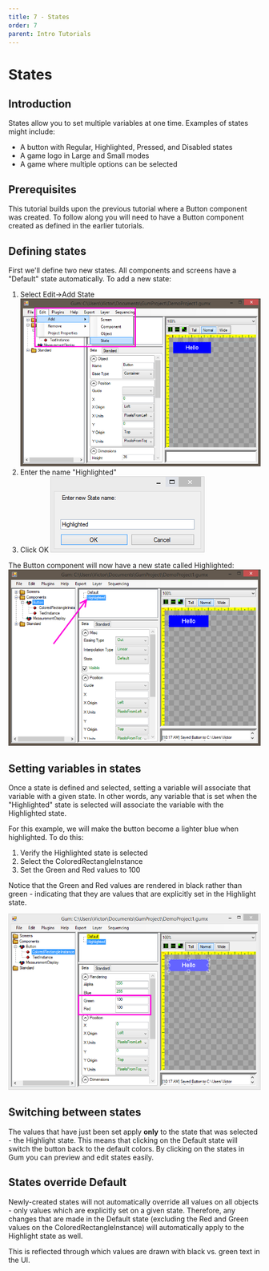 ```yaml
---
title: 7 - States
order: 7
parent: Intro Tutorials
---
```


# States

## Introduction

States allow you to set multiple variables at one time. Examples of states might include:

* A button with Regular, Highlighted, Pressed, and Disabled states
* A game logo in Large and Small modes
* A game where multiple options can be selected

## Prerequisites

This tutorial builds upon the previous tutorial where a Button component was created. To follow along you will need to have a Button component created as defined in the earlier tutorials.

## Defining states

First we'll define two new states. All components and screens have a "Default" state automatically. To add a new state:

1. Select Edit-&gt;Add State ![](../.gitbook/assets/GumEditAddState.png)
2. Enter the name "Highlighted"
3. Click OK ![](../.gitbook/assets/GumEnterStateName.PNG)

The Button component will now have a new state called Highlighted: ![](../.gitbook/assets/GumState.png)

## Setting variables in states

Once a state is defined and selected, setting a variable will associate that variable with a given state. In other words, any variable that is set when the "Highlighted" state is selected will associate the variable with the Highlighted state.

For this example, we will make the button become a lighter blue when highlighted. To do this:

1. Verify the Highlighted state is selected
2. Select the ColoredRectangleInstance
3. Set the Green and Red values to 100

Notice that the Green and Red values are rendered in black rather than green - indicating that they are values that are explicitly set in the Highlight state.

![](../.gitbook/assets/GumStateValuesSet.png)

## Switching between states

The values that have just been set apply **only** to the state that was selected - the Highlight state. This means that clicking on the Default state will switch the button back to the default colors. By clicking on the states in Gum you can preview and edit states easily.

## States override Default

Newly-created states will not automatically override all values on all objects - only values which are explicitly set on a given state. Therefore, any changes that are made in the Default state \(excluding the Red and Green values on the ColoredRectangleInstance\) will automatically apply to the Highlight state as well.

This is reflected through which values are drawn with black vs. green text in the UI.

